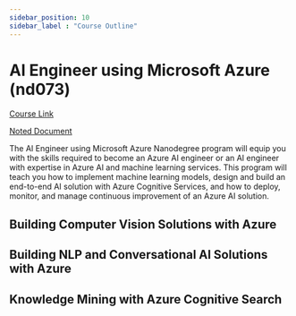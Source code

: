 ```yaml
---
sidebar_position: 10
sidebar_label : "Course Outline"
---
```

# AI Engineer using Microsoft Azure (nd073)

[Course Link](https://www.udacity.com/course/ai-engineer-using-microsoft-azure--nd073)

[Noted Document](https://link-url-here.org)

The AI Engineer using Microsoft Azure Nanodegree program will equip you with the skills required to become an Azure AI engineer or an AI engineer with expertise in Azure AI and machine learning services. This program will teach you how to implement machine learning models, design and build an end-to-end AI solution with Azure Cognitive Services, and how to deploy, monitor, and manage continuous improvement of an Azure AI solution.

## Building Computer Vision Solutions with Azure

## Building NLP and Conversational AI Solutions with Azure

## Knowledge Mining with Azure Cognitive Search